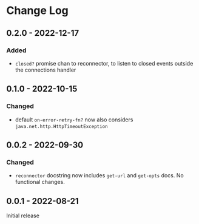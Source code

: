 # Change Log

## 0.2.0 - 2022-12-17
### Added
- `closed?` promise chan to reconnector, to listen to closed events outside the connections handler

## 0.1.0 - 2022-10-15
### Changed
- default `on-error-retry-fn?` now also considers `java.net.http.HttpTimeoutException`

## 0.0.2 - 2022-09-30
### Changed
- `reconnector` docstring now includes `get-url` and `get-opts` docs. No functional changes.

## 0.0.1 - 2022-08-21

Initial release